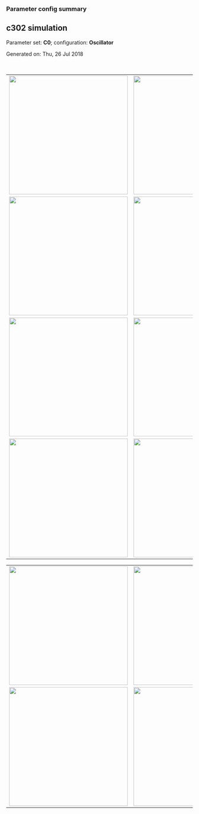 ### Parameter config summary 
<h2>c302 simulation</h2>
<p>Parameter set: <b>C0</b>; configuration: <b>Oscillator</b></p>
<p>Generated on: Thu, 26 Jul 2018</p><br/>
<table>

<tr>
  <td><a href="images/neurons_C0_Oscillator.png"><img alt=" " src="images/neurons_C0_Oscillator.png" height="320"/></a></td>
  <td><a href="images/traces_neuron_Oscillator_C0.png"><img alt=" " src="images/traces_neuron_Oscillator_C0.png" height="320"/></a></td>
</tr>

<tr>
  <td><a href="images/neuron_activity_C0_Oscillator.png"><img alt=" " src="images/neuron_activity_C0_Oscillator.png" height="320"/></a></td>
  <td><a href="images/traces_neuron_activity_Oscillator_C0.png"><img alt=" " src="images/traces_neuron_activity_Oscillator_C0.png" height="320"/></a></td>
</tr>

<tr>
  <td><a href="images/muscles_C0_Oscillator.png"><img alt=" " src="images/muscles_C0_Oscillator.png" height="320"/></a></td>
  <td><a href="images/traces_muscles_Oscillator_C0.png"><img alt=" " src="images/traces_muscles_Oscillator_C0.png" height="320"/></a></td>
</tr>

<tr>
  <td><a href="images/muscle_activity_C0_Oscillator.png"><img alt=" " src="images/muscle_activity_C0_Oscillator.png" height="320"/></a></td>
  <td><a href="images/traces_muscles_activity_Oscillator_C0.png"><img alt=" " src="images/traces_muscles_activity_Oscillator_C0.png" height="320"/></a></td>
</tr>
</table>
<table>

<tr><td><a href="images/c302_C0_Oscillator_exc_to_neurons.png"><img alt=" " src="images/c302_C0_Oscillator_exc_to_neurons.png" height="320"/></a></td>

  <td><a href="images/c302_C0_Oscillator_inh_to_neurons.png"><img alt=" " src="images/c302_C0_Oscillator_inh_to_neurons.png" height="320"/></a></td>

  <td><a href="images/c302_C0_Oscillator_elec_neurons_neurons.png"><img alt=" " src="images/c302_C0_Oscillator_elec_neurons_neurons.png" height="320"/></a></td></tr>

<tr><td><a href="images/c302_C0_Oscillator_exc_to_muscles.png"><img alt=" " src="images/c302_C0_Oscillator_exc_to_muscles.png" height="320"/></a></td>

  <td><a href="images/c302_C0_Oscillator_inh_to_muscles.png"><img alt=" " src="images/c302_C0_Oscillator_inh_to_muscles.png" height="320"/></a></td></tr>
</table>
